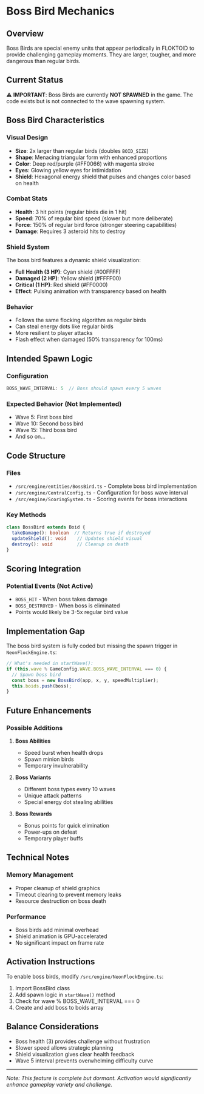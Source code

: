 # Boss Bird Mechanics

## Overview
Boss Birds are special enemy units that appear periodically in FLOKTOID to provide challenging gameplay moments. They are larger, tougher, and more dangerous than regular birds.

## Current Status
⚠️ **IMPORTANT**: Boss Birds are currently **NOT SPAWNED** in the game. The code exists but is not connected to the wave spawning system.

## Boss Bird Characteristics

### Visual Design
- **Size**: 2x larger than regular birds (doubles `BOID_SIZE`)
- **Shape**: Menacing triangular form with enhanced proportions
- **Color**: Deep red/purple (#FF0066) with magenta stroke
- **Eyes**: Glowing yellow eyes for intimidation
- **Shield**: Hexagonal energy shield that pulses and changes color based on health

### Combat Stats
- **Health**: 3 hit points (regular birds die in 1 hit)
- **Speed**: 70% of regular bird speed (slower but more deliberate)
- **Force**: 150% of regular bird force (stronger steering capabilities)
- **Damage**: Requires 3 asteroid hits to destroy

### Shield System
The boss bird features a dynamic shield visualization:
- **Full Health (3 HP)**: Cyan shield (#00FFFF)
- **Damaged (2 HP)**: Yellow shield (#FFFF00)  
- **Critical (1 HP)**: Red shield (#FF0000)
- **Effect**: Pulsing animation with transparency based on health

### Behavior
- Follows the same flocking algorithm as regular birds
- Can steal energy dots like regular birds
- More resilient to player attacks
- Flash effect when damaged (50% transparency for 100ms)

## Intended Spawn Logic

### Configuration
```typescript
BOSS_WAVE_INTERVAL: 5  // Boss should spawn every 5 waves
```

### Expected Behavior (Not Implemented)
- Wave 5: First boss bird
- Wave 10: Second boss bird  
- Wave 15: Third boss bird
- And so on...

## Code Structure

### Files
- `/src/engine/entities/BossBird.ts` - Complete boss bird implementation
- `/src/engine/CentralConfig.ts` - Configuration for boss wave interval
- `/src/engine/ScoringSystem.ts` - Scoring events for boss interactions

### Key Methods
```typescript
class BossBird extends Boid {
  takeDamage(): boolean  // Returns true if destroyed
  updateShield(): void    // Updates shield visual
  destroy(): void         // Cleanup on death
}
```

## Scoring Integration

### Potential Events (Not Active)
- `BOSS_HIT` - When boss takes damage
- `BOSS_DESTROYED` - When boss is eliminated
- Points would likely be 3-5x regular bird value

## Implementation Gap

The boss bird system is fully coded but missing the spawn trigger in `NeonFlockEngine.ts`:

```typescript
// What's needed in startWave():
if (this.wave % GameConfig.WAVE.BOSS_WAVE_INTERVAL === 0) {
  // Spawn boss bird
  const boss = new BossBird(app, x, y, speedMultiplier);
  this.boids.push(boss);
}
```

## Future Enhancements

### Possible Additions
1. **Boss Abilities**
   - Speed burst when health drops
   - Spawn minion birds
   - Temporary invulnerability
   
2. **Boss Variants**
   - Different boss types every 10 waves
   - Unique attack patterns
   - Special energy dot stealing abilities

3. **Boss Rewards**
   - Bonus points for quick elimination
   - Power-ups on defeat
   - Temporary player buffs

## Technical Notes

### Memory Management
- Proper cleanup of shield graphics
- Timeout clearing to prevent memory leaks
- Resource destruction on boss death

### Performance
- Boss birds add minimal overhead
- Shield animation is GPU-accelerated
- No significant impact on frame rate

## Activation Instructions

To enable boss birds, modify `/src/engine/NeonFlockEngine.ts`:

1. Import BossBird class
2. Add spawn logic in `startWave()` method
3. Check for wave % BOSS_WAVE_INTERVAL === 0
4. Create and add boss to boids array

## Balance Considerations

- Boss health (3) provides challenge without frustration
- Slower speed allows strategic planning
- Shield visualization gives clear health feedback
- Wave 5 interval prevents overwhelming difficulty curve

---

*Note: This feature is complete but dormant. Activation would significantly enhance gameplay variety and challenge.*